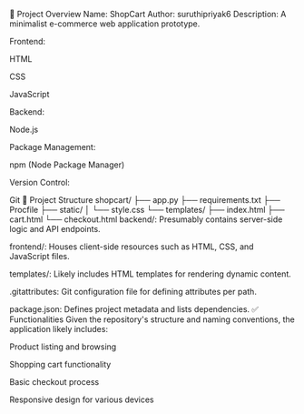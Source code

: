 🛒 Project Overview
Name: ShopCart
Author: suruthipriyak6
Description:  A minimalist e-commerce web application prototype.

Frontend:

HTML

CSS

JavaScript

Backend:

Node.js 

Package Management:

npm (Node Package Manager)

Version Control:

Git
📁 Project Structure
shopcart/
├── app.py
├── requirements.txt
├── Procfile
├── static/
│   └── style.css
└── templates/
    ├── index.html
    ├── cart.html
    └── checkout.html
backend/: Presumably contains server-side logic and API endpoints.

frontend/: Houses client-side resources such as HTML, CSS, and JavaScript files.

templates/: Likely includes HTML templates for rendering dynamic content.

.gitattributes: Git configuration file for defining attributes per path.

package.json: Defines project metadata and lists dependencies.
✅ Functionalities
Given the repository's structure and naming conventions, the application likely includes:​

Product listing and browsing

Shopping cart functionality

Basic checkout process

Responsive design for various devices

